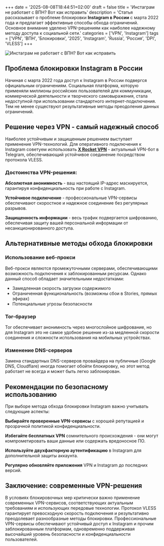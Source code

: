 +++
date = '2025-08-08T18:44:51+02:00'
draft = false
title = 'Инстаграм не работает с ВПН? Вот как исправить'
description = 'Статья рассказывает о проблеме блокировки **Instagram в России** с марта 2022 года и предлагает эффективные способы обхода ограничений. Основное внимание уделено VPN-решениям как наиболее надежному методу доступа к социальной сети.'
categories = ['VPN', 'Instagram']
tags = ['VPN', 'ВПН', 'Блокировки', '2025', 'Instagram', 'Russia', 'Россия', 'DPI', 'VLESS']
+++

![Инстаграм не работает с ВПН? Вот как исправить](https://ladyfly-content.fra1.cdn.digitaloceanspaces.com/6809EF6D-D311-44C7-B913-0215FFF9EC76.jpeg)

## Проблема блокировки Instagram в России

Начиная с марта 2022 года доступ к Instagram в России подвергся официальным ограничениям. Социальная платформа, которую применяли миллионы российских пользователей для коммуникации, коммерческой деятельности и творческого самовыражения, стала недоступной при использовании стандартного интернет-подключения. Тем не менее существуют результативные методы преодоления данных ограничений.

## Решение через VPN - самый надежный способ

Наиболее устойчивым и защищенным решением выступает применение VPN-технологий. Для оперативного подключения к Instagram советуем использовать **[X Rocket VPN](https://t.me/X_Rocket_VPN_bot?start=ref-b-9)** - актуальный VPN-бот в Telegram, обеспечивающий устойчивое соединение посредством протокола VLESS.

### Достоинства VPN-решения:

**Абсолютная анонимность** - ваш настоящий IP-адрес маскируется, гарантируя конфиденциальность при работе с Instagram.

**Устойчивое подключение** - профессиональные VPN-сервисы обеспечивают скоростное и надежное соединение без регулярных разрывов.

**Защищенность информации** - весь трафик подвергается шифрованию, обеспечивая защиту вашей персональной информации от несанкционированного доступа.

## Альтернативные методы обхода блокировки

### Использование веб-прокси

Веб-прокси являются промежуточными серверами, обеспечивающими возможность подключения к заблокированным ресурсам. Однако данный способ обладает значительными недостатками:

- Замедленная скорость загрузки содержимого
- Ограниченная функциональность (возможны сбои в Stories, прямых эфирах)
- Потенциальные угрозы безопасности

### Tor-браузер

Tor обеспечивает анонимность через многослойное шифрование, но для Instagram это не самое удобное решение из-за медленной скорости соединения и сложности использования на мобильных устройствах.

### Изменение DNS-серверов

Замена стандартных DNS-серверов провайдера на публичные (Google DNS, Cloudflare) иногда помогает обойти блокировку, но этот метод работает не всегда и может быть легко заблокирован.

## Рекомендации по безопасному использованию

При выборе метода обхода блокировки Instagram важно учитывать следующие аспекты:

**Выбирайте проверенные VPN-сервисы** с хорошей репутацией и прозрачной политикой конфиденциальности.

**Избегайте бесплатных VPN** сомнительного происхождения - они могут компрометировать ваши данные или содержать вредоносное ПО.

**Используйте двухфакторную аутентификацию** в Instagram для дополнительной защиты аккаунта.

**Регулярно обновляйте приложения** VPN и Instagram до последних версий.

## Заключение: современные VPN-решения

В условиях блокировочных мер критически важно применение современных VPN-сервисов, соответствующих актуальным требованиям и использующих передовые технологии. Протокол VLESS гарантирует превосходную скорость подключения и результативно преодолевает разнообразные методы блокировки. Профессиональные VPN-сервисы обеспечивают устойчивый доступ к Instagram и прочим заблокированным платформам, одновременно поддерживая высочайший уровень безопасности и конфиденциальности пользователей.